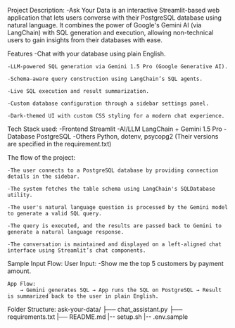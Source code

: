 Project Description:
    -Ask Your Data is an interactive Streamlit-based web application that lets users converse with their PostgreSQL database using natural language. It combines the power of Google's Gemini AI (via LangChain) with SQL generation and execution, allowing non-technical users to gain insights from their databases with ease.

Features
    -Chat with your database using plain English.

    -LLM-powered SQL generation via Gemini 1.5 Pro (Google Generative AI).

    -Schema-aware query construction using LangChain’s SQL agents.

    -Live SQL execution and result summarization.

    -Custom database configuration through a sidebar settings panel.

    -Dark-themed UI with custom CSS styling for a modern chat experience.

Tech Stack used:
    -Frontend	Streamlit
    -AI/LLM	    LangChain + Gemini 1.5 Pro
    -Database	PostgreSQL
    -Others	    Python, dotenv, psycopg2
(Their versions are specified in the requirement.txt)

The flow of the project:

    -The user connects to a PostgreSQL database by providing connection details in the sidebar.

    -The system fetches the table schema using LangChain's SQLDatabase utility.

    -The user's natural language question is processed by the Gemini model to generate a valid SQL query.

    -The query is executed, and the results are passed back to Gemini to generate a natural language response.

    -The conversation is maintained and displayed on a left-aligned chat interface using Streamlit’s chat components.

Sample Input Flow:
    User Input:
        -Show me the top 5 customers by payment amount.

    App Flow:
        → Gemini generates SQL → App runs the SQL on PostgreSQL → Result is summarized back to the user in plain English.

Folder Structure:
    ask-your-data/
        ├── chat_assistant.py
        ├── requirements.txt
        |── README.md
        |-- setup.sh
        |-- .env.sample
        





